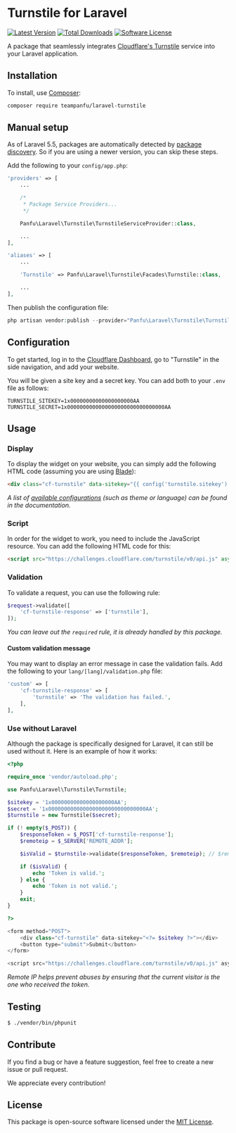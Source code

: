 # Turnstile for Laravel

[![Latest Version](https://img.shields.io/github/release/teampanfu/laravel-turnstile.svg?style=flat-square)](https://github.com/teampanfu/laravel-turnstile/releases)
[![Total Downloads](https://img.shields.io/packagist/dt/teampanfu/laravel-turnstile.svg?style=flat-square)](https://packagist.org/packages/teampanfu/laravel-turnstile)
[![Software License](https://img.shields.io/badge/license-MIT-brightgreen.svg?style=flat-square)](LICENSE)

A package that seamlessly integrates [Cloudflare's Turnstile](https://developers.cloudflare.com/turnstile) service into your Laravel application.

## Installation

To install, use [Composer](https://getcomposer.org):

```sh
composer require teampanfu/laravel-turnstile
```

## Manual setup

As of Laravel 5.5, packages are automatically detected by [package discovery](https://laravel.com/docs/9.x/packages#package-discovery). So if you are using a newer version, you can skip these steps.

Add the following to your `config/app.php`:

```php
'providers' => [
    ...

    /*
     * Package Service Providers...
     */

    Panfu\Laravel\Turnstile\TurnstileServiceProvider::class,

    ...
],

'aliases' => [
    ...

    'Turnstile' => Panfu\Laravel\Turnstile\Facades\Turnstile::class,

    ...
],
```

Then publish the configuration file:

```php
php artisan vendor:publish --provider="Panfu\Laravel\Turnstile\TurnstileServiceProvider"
```

## Configuration

To get started, log in to the [Cloudflare Dashboard](https://dash.cloudflare.com), go to "Turnstile" in the side navigation, and add your website.

You will be given a site key and a secret key. You can add both to your `.env` file as follows:

```
TURNSTILE_SITEKEY=1x00000000000000000000AA
TURNSTILE_SECRET=1x0000000000000000000000000000000AA
```

## Usage

### Display

To display the widget on your website, you can simply add the following HTML code (assuming you are using [Blade](https://laravel.com/docs/blade)):

```html
<div class="cf-turnstile" data-sitekey="{{ config('turnstile.sitekey') }}"></div>
```

*A list of [available configurations](https://developers.cloudflare.com/turnstile/get-started/client-side-rendering/#configurations) (such as theme or language) can be found in the documentation.*

### Script

In order for the widget to work, you need to include the JavaScript resource. You can add the following HTML code for this:

```html
<script src="https://challenges.cloudflare.com/turnstile/v0/api.js" async defer></script>
```

### Validation

To validate a request, you can use the following rule:

```php
$request->validate([
    'cf-turnstile-response' => ['turnstile'],
]);
```

*You can leave out the `required` rule, it is already handled by this package.*

#### Custom validation message

You may want to display an error message in case the validation fails. Add the following to your `lang/[lang]/validation.php` file:

```php
'custom' => [
    'cf-turnstile-response' => [
        'turnstile' => 'The validation has failed.',
    ],
],
```

### Use without Laravel

Although the package is specifically designed for Laravel, it can still be used without it. Here is an example of how it works:

```php
<?php

require_once 'vendor/autoload.php';

use Panfu\Laravel\Turnstile\Turnstile;

$sitekey = '1x00000000000000000000AA';
$secret = '1x0000000000000000000000000000000AA';
$turnstile = new Turnstile($secret);

if (! empty($_POST)) {
    $responseToken = $_POST['cf-turnstile-response'];
    $remoteip = $_SERVER['REMOTE_ADDR'];

    $isValid = $turnstile->validate($responseToken, $remoteip); // $remoteip is optional

    if ($isValid) {
        echo 'Token is valid.';
    } else {
        echo 'Token is not valid.';
    }
    exit;
}

?>

<form method="POST">
    <div class="cf-turnstile" data-sitekey="<?= $sitekey ?>"></div>
    <button type="submit">Submit</button>
</form>

<script src="https://challenges.cloudflare.com/turnstile/v0/api.js" async defer></script>
```

*Remote IP helps prevent abuses by ensuring that the current visitor is the one who received the token.*

## Testing

```sh
$ ./vendor/bin/phpunit
```

## Contribute

If you find a bug or have a feature suggestion, feel free to create a new issue or pull request.

We appreciate every contribution!

## License

This package is open-source software licensed under the [MIT License](LICENSE).
